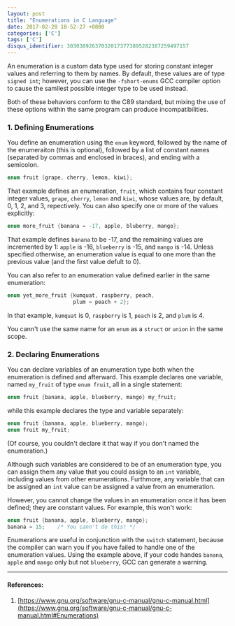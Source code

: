 ```yaml
---
layout: post
title: "Enumerations in C Language"
date: 2017-02-28 18-52-27 +0800
categories: ['C']
tags: ['C']
disqus_identifier: 303038926370320173773895282387259497157
---
```

An enumeration is a custom data type used for storing constant integer values and referring to them by names. By default, these values are of type `signed int`; however, you can use the `-fshort-enums` GCC compiler option to cause the samllest possible integer type to be used instead.

Both of these behaviors conform to the C89 standard, but mixing the use of these options within the same program can produce incompatibilities.

### 1. Defining Enumerations

You define an enumeration using the `enum` keyword, followed by the name of the enumeraiton (this is optional), followed by a list of constant names (separated by commas and enclosed in braces), and ending with a semicolon.

```c
enum fruit {grape, cherry, lemon, kiwi};
```

That example defines an enumeration, `fruit`, which contains four constant integer values, `grape`, `cherry`, `lemon` and `kiwi`, whose values are, by default, 0, 1, 2, and 3, repectively. You can also specify one or more of the values explicitly:

```c
enum more_fruit {banana = -17, apple, bluberry, mango};
```

That example defines `banana` to be -17, and the remaining values are incremented by 1: `apple` is -16, `blueberry` is -15, and `mango` is -14. Unless specified otherwise, an enumeration value is equal to one more than the previous value (and the first value defult to 0).

You can also refer to an enumeration value defined earlier in the same enumeration:

```c
enum yet_more_fruit {kumquat, raspberry, peach,
                     plum = peach + 2};
```

In that example, `kumquat` is 0, `raspberry` is 1, `peach` is 2, and `plum` is 4.

You cann't use the same name for an `enum` as a `struct` or `union` in the same scope.

### 2. Declaring Enumerations

You can declare variables of an enumeration type both when the enumeration is defined and afterward. This example declares one variable, named `my_fruit` of type `enum fruit`, all in a single statement:

```c
enum fruit {banana, apple, blueberry, mango} my_fruit;
```

while this example declares the type and variable separately:

```c
enum fruit {banana, apple, blueberry, mango};
enum fruit my_fruit;
```

(Of course, you couldn't declare it that way if you don't named the enumeration.)

Although such variables are considered to be of an enumeration type, you can assign them any value that you could assign to an `int` variable, including values from other enumerations. Furthmore, any variable that can be assigned an `int` value can be assigned a value from an enumeration.

However, you cannot change the values in an enumeration once it has been defined; they are constant values. For example, this won't work:

```c
enum fruit {banana, apple, blueberry, mango};
banana = 15;    /* You cann't do this! */
```

Enumerations are useful in conjunction with the `switch` statement, because the compiler can warn you if you have failed to handle one of the enumeration values. Using the example above, if your code handes `banana`, `apple` and `mango` only but not `blueberry`, GCC can generate a warning.

- - -

#### References:

1. [https://www.gnu.org/software/gnu-c-manual/gnu-c-manual.html](https://www.gnu.org/software/gnu-c-manual/gnu-c-manual.html#Enumerations)

